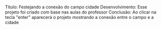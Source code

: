 Título: Festejando a conexão do campo cidade
Desenvolvimento: Esse projeto foi criado com base nas aulas do professor 
Conclusão: Ao clicar na tecla "enter" aparecerá o projeto mostrando a conexão entre o campo e a cidade

